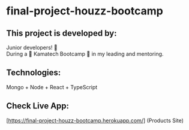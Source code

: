 # final-project-houzz-bootcamp


## This project is developed by: 
Junior developers! 🥇\
During a 🎉 Kamatech Bootcamp 🎉 in my leading and mentoring.

## Technologies:
Mongo + Node + React + TypeScript

## Check Live App:
[https://final-project-houzz-bootcamp.herokuapp.com/] (Products Site)
